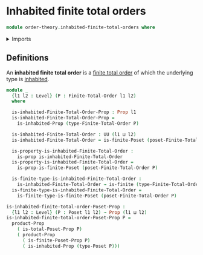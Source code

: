# Inhabited finite total orders

```agda
module order-theory.inhabited-finite-total-orders where
```

<details><summary>Imports</summary>

```agda
open import foundation.dependent-products-propositions
open import foundation.inhabited-types
open import foundation.propositions
open import foundation.universe-levels

open import order-theory.finite-posets
open import order-theory.finite-total-orders
open import order-theory.posets
open import order-theory.total-orders

open import univalent-combinatorics.finite-types
```

</details>

## Definitions

An **inhabited finite total order** is a
[finite total order](order-theory.finite-total-orders.md) of which the
underlying type is [inhabited](foundation.inhabited-types.md).

```agda
module _
  {l1 l2 : Level} (P : Finite-Total-Order l1 l2)
  where

  is-inhabited-Finite-Total-Order-Prop : Prop l1
  is-inhabited-Finite-Total-Order-Prop =
    is-inhabited-Prop (type-Finite-Total-Order P)

  is-inhabited-Finite-Total-Order : UU (l1 ⊔ l2)
  is-inhabited-Finite-Total-Order = is-finite-Poset (poset-Finite-Total-Order P)

  is-property-is-inhabited-Finite-Total-Order :
    is-prop is-inhabited-Finite-Total-Order
  is-property-is-inhabited-Finite-Total-Order =
    is-prop-is-finite-Poset (poset-Finite-Total-Order P)

  is-finite-type-is-inhabited-Finite-Total-Order :
    is-inhabited-Finite-Total-Order → is-finite (type-Finite-Total-Order P)
  is-finite-type-is-inhabited-Finite-Total-Order =
    is-finite-type-is-finite-Poset (poset-Finite-Total-Order P)

is-inhabited-finite-total-order-Poset-Prop :
  {l1 l2 : Level} (P : Poset l1 l2) → Prop (l1 ⊔ l2)
is-inhabited-finite-total-order-Poset-Prop P =
  product-Prop
    ( is-total-Poset-Prop P)
    ( product-Prop
      ( is-finite-Poset-Prop P)
      ( is-inhabited-Prop (type-Poset P)))
```
